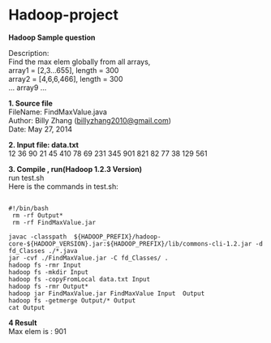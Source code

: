 Hadoop-project
==============
**Hadoop Sample question**   

 Description:  
 	Find the max elem globally from all arrays,    
  	array1 = [2,3...655], length = 300  
  		array2 = [4,6,6,466], length = 300  
  			...
  				array9 ...  
 
 			
**1. Source file**  
FileName: 	 FindMaxValue.java  
Author:   	 Billy Zhang (billyzhang2010@gmail.com)  
Date:          	May 27, 2014  


**2. Input file: data.txt**
<br />
12
36
90
21
45
410
78
69
231
345
901
821
82
77
38
129
561



**3. Compile , run(Hadoop 1.2.3 Version)**
<br />  run test.sh 
<br /> Here is the commands in test.sh:

<pre><code>
#!/bin/bash
 rm -rf Output*
 rm -rf FindMaxValue.jar

javac -classpath  ${HADOOP_PREFIX}/hadoop-core-${HADOOP_VERSION}.jar:${HADOOP_PREFIX}/lib/commons-cli-1.2.jar -d fd_Classes ./*.java
jar -cvf ./FindMaxValue.jar -C fd_Classes/ .
hadoop fs -rmr Input
hadoop fs -mkdir Input
hadoop fs -copyFromLocal data.txt Input
hadoop fs -rmr Output*
hadoop jar FindMaxValue.jar FindMaxValue Input  Output
hadoop fs -getmerge Output/* Output
cat Output
</code></pre>


**4 Result**
<br/> Max elem is :	901

  




